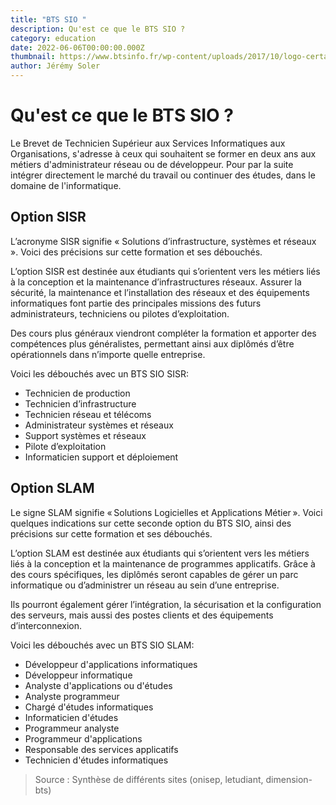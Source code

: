 ```yaml
---
title: "BTS SIO "
description: Qu'est ce que le BTS SIO ?
category: education
date: 2022-06-06T00:00:00.000Z
thumbnail: https://www.btsinfo.fr/wp-content/uploads/2017/10/logo-certa.png
author: Jérémy Soler
---
```

# Qu'est ce que le BTS SIO ?

Le Brevet de Technicien Supérieur aux Services Informatiques aux Organisations, s'adresse à ceux qui souhaitent se former en deux ans aux métiers d'administrateur réseau ou de développeur. Pour par la suite intégrer directement le marché du travail ou continuer des études, dans le domaine de l'informatique.

## Option SISR

L’acronyme SISR signifie « Solutions d’infrastructure, systèmes et réseaux ». Voici des précisions sur cette formation et ses débouchés.

L’option SISR est destinée aux étudiants qui s’orientent vers les métiers liés à la conception et la maintenance d’infrastructures réseaux. Assurer la sécurité, la maintenance et l’installation des réseaux et des équipements informatiques font partie des principales missions des futurs administrateurs, techniciens ou pilotes d’exploitation.

Des cours plus généraux viendront compléter la formation et apporter des compétences plus généralistes, permettant ainsi aux diplômés d’être opérationnels dans n’importe quelle entreprise.

Voici les débouchés avec un BTS SIO SISR:

* Technicien de production
* Technicien d’infrastructure
* Technicien réseau et télécoms
* Administrateur systèmes et réseaux
* Support systèmes et réseaux
* Pilote d’exploitation
* Informaticien support et déploiement

## Option SLAM

Le signe SLAM signifie « Solutions Logicielles et Applications Métier ». Voici quelques indications sur cette seconde option du BTS SIO, ainsi des précisions sur cette formation et ses débouchés.

L’option SLAM est destinée aux étudiants qui s’orientent vers les métiers liés à la conception et la maintenance de programmes applicatifs. Grâce à des cours spécifiques, les diplômés seront capables de gérer un parc informatique ou d’administrer un réseau au sein d’une entreprise.

Ils pourront également gérer l’intégration, la sécurisation et la configuration des serveurs, mais aussi des postes clients et des équipements d’interconnexion.

Voici les débouchés avec un BTS SIO SLAM:

* Développeur d'applications informatiques
* Développeur informatique
* Analyste d'applications ou d'études
* Analyste programmeur
* Chargé d'études informatiques
* Informaticien d'études
* Programmeur analyste
* Programmeur d'applications
* Responsable des services applicatifs
* Technicien d'études informatiques

> Source : Synthèse de différents sites (onisep, letudiant, dimension-bts)